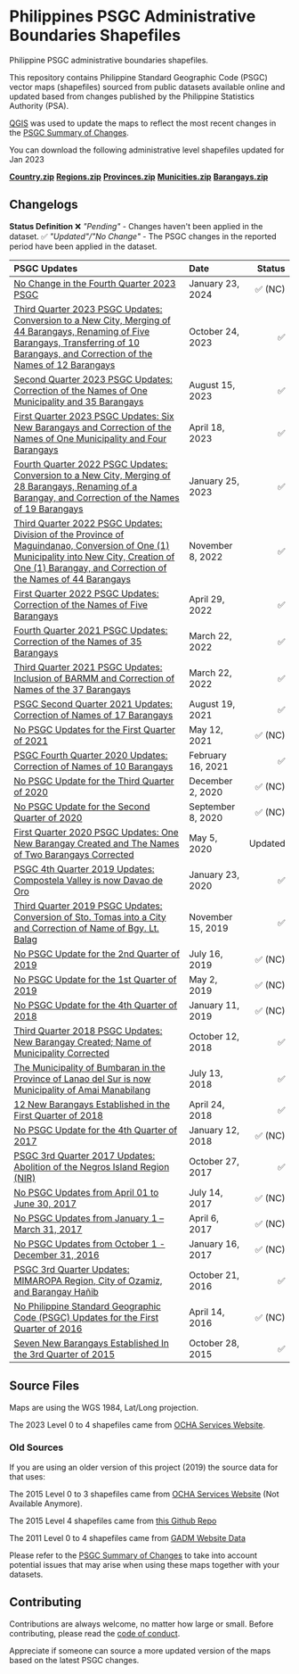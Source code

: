 # Philippines PSGC Administrative Boundaries Shapefiles

Philippine PSGC administrative boundaries shapefiles.

This repository contains Philippine Standard Geographic Code (PSGC) vector maps (shapefiles) sourced from
public datasets available online and updated based from changes published by the Philippine Statistics Authority (PSA).

[QGIS](https://qgis.org) was used to update the maps to reflect the most recent
changes in the [PSGC Summary of Changes](https://psa.gov.ph/classification/psgc).

You can download the following administrative level shapefiles updated for Jan 2023

**[Country.zip](datasets/SHAPEFILES/2023/Country.zip)**
**[Regions.zip](datasets/SHAPEFILES/2023/Regions.zip)**
**[Provinces.zip](datasets/SHAPEFILES/2023/Provinces.zip)**
**[Municities.zip](datasets/SHAPEFILES/2023/Municities.zip)**
**[Barangays.zip](datasets/SHAPEFILES/2023/Barangays.zip)**

## Changelogs

**Status Definition**
❌ *"Pending"* - Changes haven't been applied in the dataset.
✅ *"Updated"/"No Change"* - The PSGC changes in the reported period have been applied in the dataset.

| PSGC Updates      | Date | Status |
| :---------------- | :------ | ----: |
| [No Change in the Fourth Quarter 2023 PSGC](https://psa.gov.ph/classification/psgc/node/1684061953) | January 23, 2024 | ✅ (NC) |
| [Third Quarter 2023 PSGC Updates: Conversion to a New City, Merging of 44 Barangays, Renaming of Five Barangays, Transferring of 10 Barangays, and Correction of the Names of 12 Barangays](https://psa.gov.ph/classification/psgc/node/1684061390) | October 24, 2023 | ✅ |
| [Second Quarter 2023 PSGC Updates: Correction of the Names of One Municipality and 35 Barangays](https://psa.gov.ph/classification/psgc/node/1684060569) | August 15, 2023 | ✅ |
| [First Quarter 2023 PSGC Updates: Six New Barangays and Correction of the Names of One Municipality and Four Barangays](https://psa.gov.ph/classification/psgc/node/176698) | April 18, 2023 | ✅ |
| [Fourth Quarter 2022 PSGC Updates: Conversion to a New City, Merging of 28 Barangays, Renaming of a Barangay, and Correction of the Names of 19 Barangays](https://psa.gov.ph/classification/psgc/node/168704) | January 25, 2023 | ✅ |
| [Third Quarter 2022 PSGC Updates: Division of the Province of Maguindanao, Conversion of One (1) Municipality into New City, Creation of One (1) Barangay, and Correction of the Names of 44 Barangays](https://psa.gov.ph/classification/psgc/node/168321) | November 8, 2022 | ✅  |
| [First Quarter 2022 PSGC Updates: Correction of the Names of Five Barangays](https://psa.gov.ph/classification/psgc/node/167762) | April 29, 2022 | ✅ |
| [Fourth Quarter 2021 PSGC Updates: Correction of the Names of 35 Barangays](https://psa.gov.ph/classification/psgc/node/166424) | March 22, 2022 | ✅ |
| [Third Quarter 2021 PSGC Updates: Inclusion of BARMM and Correction of Names of the 37 Barangays](https://psa.gov.ph/classification/psgc/node/166423) | March 22, 2022 | ✅  |
| [PSGC Second Quarter 2021 Updates: Correction of Names of 17 Barangays](https://psa.gov.ph/classification/psgc/node/164996) | August 19, 2021 | ✅ |
| [No PSGC Updates for the First Quarter of 2021](https://psa.gov.ph/classification/psgc/node/164487) | May 12, 2021 | ✅ (NC) |
| [PSGC Fourth Quarter 2020 Updates: Correction of Names of 10 Barangays](https://psa.gov.ph/classification/psgc/node/163961) | February 16, 2021 | ✅ |
| [No PSGC Update for the Third Quarter of 2020](https://psa.gov.ph/classification/psgc/node/163593) | December 2, 2020 | ✅ (NC) |
| [No PSGC Update for the Second Quarter of 2020](https://psa.gov.ph/classification/psgc/node/163076) | September 8, 2020 | ✅ (NC) |
| [First Quarter 2020 PSGC Updates: One New Barangay Created and The Names of Two Barangays Corrected](https://psa.gov.ph/classification/psgc/node/161871) | May 5, 2020 | Updated |
| [PSGC 4th Quarter 2019 Updates: Compostela Valley is now Davao de Oro](https://psa.gov.ph/classification/psgc/node/145095)| January 23, 2020 | ✅ |
| [Third Quarter 2019 PSGC Updates: Conversion of Sto. Tomas into a City and Correction of Name of Bgy. Lt. Balag](https://psa.gov.ph/classification/psgc/node/144645) | November 15, 2019 | ✅ |
| [No PSGC Update for the 2nd Quarter of 2019](https://psa.gov.ph/classification/psgc/node/138937) | July 16, 2019 | ✅ (NC) |
| [No PSGC Update for the 1st Quarter of 2019](https://psa.gov.ph/classification/psgc/node/138550) | May 2, 2019 | ✅ (NC) |
| [No PSGC Update for the 4th Quarter of 2018](https://psa.gov.ph/classification/psgc/node/137060) | January 11, 2019 | ✅ (NC) |
| [Third Quarter 2018 PSGC Updates: New Barangay Created; Name of Municipality Corrected](https://psa.gov.ph/classification/psgc/node/136072) | October 12, 2018 | ✅ |
| [The Municipality of Bumbaran in the Province of Lanao del Sur is now Municipality of Amai Manabilang](https://psa.gov.ph/classification/psgc/node/134410) | July 13, 2018 | ✅ |
| [12 New Barangays Established in the First Quarter of 2018](https://psa.gov.ph/classification/psgc/node/131336) | April 24, 2018 | ✅ |
| [No PSGC Update for the 4th Quarter of 2017](https://psa.gov.ph/classification/psgc/node/129320) | January 12, 2018 | ✅ (NC) |
| [PSGC 3rd Quarter 2017 Updates: Abolition of the Negros Island Region (NIR)](https://psa.gov.ph/classification/psgc/node/127925) | October 27, 2017 | ✅ |
| [No PSGC Updates from April 01 to June 30, 2017](https://psa.gov.ph/classification/psgc/node/126423) | July 14, 2017 | ✅ (NC)|
| [No PSGC Updates from January 1 – March 31, 2017](https://psa.gov.ph/classification/psgc/node/116178) | April 6, 2017 | ✅ (NC) |
| [No PSGC Updates from October 1 - December 31, 2016](https://psa.gov.ph/classification/psgc/node/70242) | January 16, 2017 | ✅ (NC) |
| [PSGC 3rd Quarter Updates: MIMAROPA Region, City of Ozamiz, and Barangay Hañib](https://psa.gov.ph/classification/psgc/node/63723) | October 21, 2016 | ✅ |
| [No Philippine Standard Geographic Code (PSGC) Updates for the First Quarter of 2016](https://psa.gov.ph/classification/psgc/node/55142) | April 14, 2016 | ✅ (NC) |
| [Seven New Barangays Established In the 3rd Quarter of 2015](https://psa.gov.ph/classification/psgc/node/51291) |   October 28, 2015   | ✅ |

## Source Files

Maps are using the WGS 1984, Lat/Long projection.

The 2023 Level 0 to 4 shapefiles came from [OCHA Services Website](https://data.humdata.org/dataset/cod-ab-phl).

### Old Sources
If you are using an older version of this project (2019) the source data for that uses:

The 2015 Level 0 to 3 shapefiles came from [OCHA Services Website](https://data.humdata.org/dataset/philippines-administrative-levels-0-to-3) (Not Available Anymore).

The 2015 Level 4 shapefiles came from [this Github Repo](https://github.com/justinelliotmeyers/official_philippines_shapefile_data_2016)

The 2011 Level 0 to 4 shapefiles came from [GADM Website Data](https://gadm.org)

Please refer to the [PSGC Summary of Changes](https://psa.gov.ph/classification/psgc)
to take into account potential issues that may arise when using these maps together with your datasets.

## Contributing

Contributions are always welcome, no matter how large or small. Before contributing,
please read the [code of conduct](./.github/CODE_OF_CONDUCT.md).

Appreciate if someone can source a  more updated version of the maps based on the latest PSGC changes.
